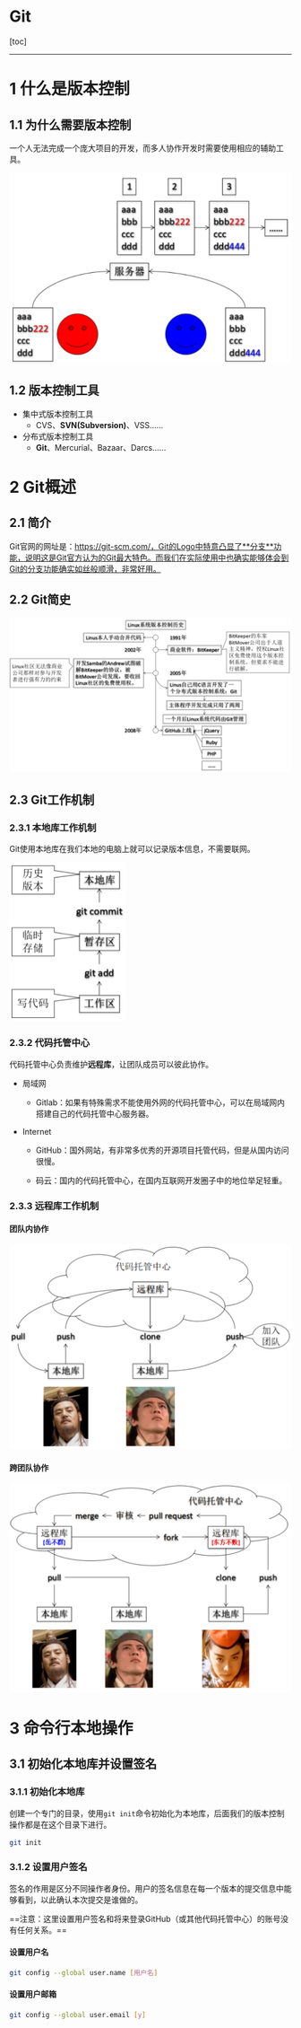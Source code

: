 # Git

[toc]

---

# 1 什么是版本控制

## 1.1 为什么需要版本控制

一个人无法完成一个庞大项目的开发，而多人协作开发时需要使用相应的辅助工具。

<img src="./Git.assets/image-20230611205447368.png" alt="image-20230611205447368" style="zoom:50%;" />

## 1.2 版本控制工具

- 集中式版本控制工具
  - CVS、**SVN(Subversion)**、VSS……
- 分布式版本控制工具
  - **Git**、Mercurial、Bazaar、Darcs……



# 2 Git概述

## 2.1 简介

Git官网的网址是：https://git-scm.com/，Git的Logo中特意凸显了**分支**功能，说明这是Git官方认为的Git最大特色。而我们在实际使用中也确实能够体会到Git的分支功能确实如丝般顺滑，非常好用。



## 2.2 Git简史

<img src="./Git.assets/image-20230611210118889.png" alt="image-20230611210118889" style="zoom:50%;" />

## 2.3 Git工作机制

### 2.3.1 本地库工作机制

Git使用本地库在我们本地的电脑上就可以记录版本信息，不需要联网。

<img src="./Git.assets/image-20230611210503180.png" alt="image-20230611210503180" style="zoom:50%;" />

### 2.3.2 代码托管中心

代码托管中心负责维护**远程库**，让团队成员可以彼此协作。

- 局域网

  - Gitlab：如果有特殊需求不能使用外网的代码托管中心，可以在局域网内搭建自己的代码托管中心服务器。

- Internet

  - GitHub：国外网站，有非常多优秀的开源项目托管代码，但是从国内访问很慢。

  - 码云：国内的代码托管中心，在国内互联网开发圈子中的地位举足轻重。

### 2.3.3 远程库工作机制

#### 团队内协作

<img src="./Git.assets/image-20230611210727902.png" alt="image-20230611210727902" style="zoom:50%;" />

#### 跨团队协作

<img src="./Git.assets/image-20230611210802356.png" alt="image-20230611210802356" style="zoom:50%;" />

# 3 命令行本地操作

## 3.1 初始化本地库并设置签名

### 3.1.1 初始化本地库

创建一个专门的目录，使用`git init`命令初始化为本地库，后面我们的版本控制操作都是在这个目录下进行。

```bash
git init
```

### 3.1.2 设置用户签名

签名的作用是区分不同操作者身份。用户的签名信息在每一个版本的提交信息中能够看到，以此确认本次提交是谁做的。

==注意：这里设置用户签名和将来登录GitHub（或其他代码托管中心）的账号没有任何关系。==

#### 设置用户名

```bash
git config --global user.name [用户名]
```

#### 设置用户邮箱

```bash
git config --global user.email [y]
```

